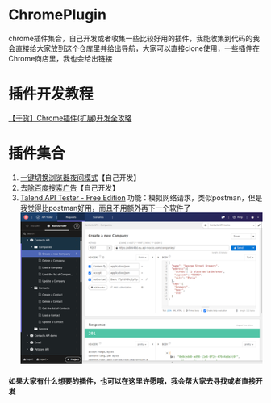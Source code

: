# ChromePlugin
chrome插件集合，自己开发或者收集一些比较好用的插件，我能收集到代码的我会直接给大家放到这个仓库里并给出导航，大家可以直接clone使用，一些插件在Chrome商店里，我也会给出链接

# 插件开发教程
[【干货】Chrome插件(扩展)开发全攻略](https://blog.haoji.me/chrome-plugin-develop.html?from=xa)

# 插件集合
1. [一键切换浏览器夜间模式](https://github.com/Elaine2048/ChromePlugin/tree/main/dark-mode-extension)【自己开发】
2. [去除百度搜索广告](https://github.com/Elaine2048/ChromePlugin/tree/main/remove-adv)【自己开发】
3. [Talend API Tester - Free Edition](https://chromewebstore.google.com/detail/talend-api-tester-free-ed/aejoelaoggembcahagimdiliamlcdmfm)
   功能：模拟网络请求，类似postman，但是我觉得比postman好用，而且不用额外再下一个软件了
   ![images](./images/image.png)
   

#### 如果大家有什么想要的插件，也可以在这里许愿哦，我会帮大家去寻找或者直接开发

